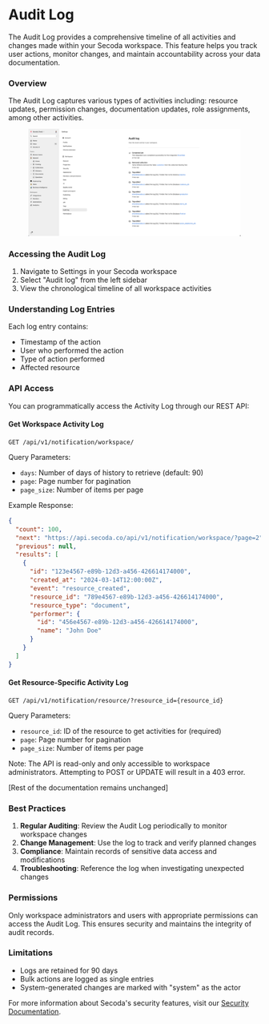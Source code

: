 # Audit Log

The Audit Log provides a comprehensive timeline of all activities and changes made within your Secoda workspace. This feature helps you track user actions, monitor changes, and maintain accountability across your data documentation.

### Overview

The Audit Log captures various types of activities including: resource updates, permission changes, documentation updates, role assignments, among other activities.

<figure><img src="../.gitbook/assets/image (92).png" alt=""><figcaption></figcaption></figure>

### Accessing the Audit Log

1. Navigate to Settings in your Secoda workspace
2. Select "Audit log" from the left sidebar
3. View the chronological timeline of all workspace activities

### Understanding Log Entries

Each log entry contains:

* Timestamp of the action
* User who performed the action
* Type of action performed
* Affected resource

### API Access

You can programmatically access the Activity Log through our REST API:

#### Get Workspace Activity Log

```http
GET /api/v1/notification/workspace/
```

Query Parameters:

* `days`: Number of days of history to retrieve (default: 90)
* `page`: Page number for pagination
* `page_size`: Number of items per page

Example Response:

```json
{
  "count": 100,
  "next": "https://api.secoda.co/api/v1/notification/workspace/?page=2",
  "previous": null,
  "results": [
    {
      "id": "123e4567-e89b-12d3-a456-426614174000",
      "created_at": "2024-03-14T12:00:00Z",
      "event": "resource_created",
      "resource_id": "789e4567-e89b-12d3-a456-426614174000",
      "resource_type": "document",
      "performer": {
        "id": "456e4567-e89b-12d3-a456-426614174000",
        "name": "John Doe"
      }
    }
  ]
}
```

#### Get Resource-Specific Activity Log

```http
GET /api/v1/notification/resource/?resource_id={resource_id}
```

Query Parameters:

* `resource_id`: ID of the resource to get activities for (required)
* `page`: Page number for pagination
* `page_size`: Number of items per page

Note: The API is read-only and only accessible to workspace administrators. Attempting to POST or UPDATE will result in a 403 error.

\[Rest of the documentation remains unchanged]

### Best Practices

1. **Regular Auditing**: Review the Audit Log periodically to monitor workspace changes
2. **Change Management**: Use the log to track and verify planned changes
3. **Compliance**: Maintain records of sensitive data access and modifications
4. **Troubleshooting**: Reference the log when investigating unexpected changes

### Permissions

Only workspace administrators and users with appropriate permissions can access the Audit Log. This ensures security and maintains the integrity of audit records.

### Limitations

* Logs are retained for 90 days
* Bulk actions are logged as single entries
* System-generated changes are marked with "system" as the actor

For more information about Secoda's security features, visit our [Security Documentation](https://docs.secoda.co/security).
